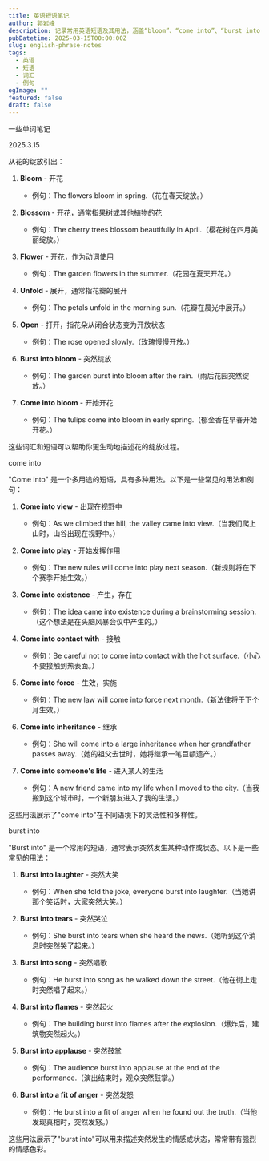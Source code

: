```yaml
---
title: 英语短语笔记
author: 郭岩峰
description: 记录常用英语短语及其用法，涵盖“bloom”、“come into”、“burst into”等表达及其例句，帮助理解和记忆。
pubDatetime: 2025-03-15T00:00:00Z
slug: english-phrase-notes
tags:
  - 英语
  - 短语
  - 词汇
  - 例句
ogImage: ""
featured: false
draft: false
---
```


一些单词笔记

2025.3.15

从花的绽放引出：

1. **Bloom** - 开花
   - 例句：The flowers bloom in spring.（花在春天绽放。）

2. **Blossom** - 开花，通常指果树或其他植物的花
   - 例句：The cherry trees blossom beautifully in April.（樱花树在四月美丽绽放。）

3. **Flower** - 开花，作为动词使用
   - 例句：The garden flowers in the summer.（花园在夏天开花。）

4. **Unfold** - 展开，通常指花瓣的展开
   - 例句：The petals unfold in the morning sun.（花瓣在晨光中展开。）

5. **Open** - 打开，指花朵从闭合状态变为开放状态
   - 例句：The rose opened slowly.（玫瑰慢慢开放。）

6. **Burst into bloom** - 突然绽放
   - 例句：The garden burst into bloom after the rain.（雨后花园突然绽放。）

7. **Come into bloom** - 开始开花
   - 例句：The tulips come into bloom in early spring.（郁金香在早春开始开花。）

这些词汇和短语可以帮助你更生动地描述花的绽放过程。

come into 

"Come into" 是一个多用途的短语，具有多种用法。以下是一些常见的用法和例句：

1. **Come into view** - 出现在视野中
   - 例句：As we climbed the hill, the valley came into view.（当我们爬上山时，山谷出现在视野中。）

2. **Come into play** - 开始发挥作用
   - 例句：The new rules will come into play next season.（新规则将在下个赛季开始生效。）

3. **Come into existence** - 产生，存在
   - 例句：The idea came into existence during a brainstorming session.（这个想法是在头脑风暴会议中产生的。）

4. **Come into contact with** - 接触
   - 例句：Be careful not to come into contact with the hot surface.（小心不要接触到热表面。）

5. **Come into force** - 生效，实施
   - 例句：The new law will come into force next month.（新法律将于下个月生效。）

6. **Come into inheritance** - 继承
   - 例句：She will come into a large inheritance when her grandfather passes away.（她的祖父去世时，她将继承一笔巨额遗产。）

7. **Come into someone's life** - 进入某人的生活
   - 例句：A new friend came into my life when I moved to the city.（当我搬到这个城市时，一个新朋友进入了我的生活。）

这些用法展示了"come into"在不同语境下的灵活性和多样性。

burst into

"Burst into" 是一个常用的短语，通常表示突然发生某种动作或状态。以下是一些常见的用法：

1. **Burst into laughter** - 突然大笑
   - 例句：When she told the joke, everyone burst into laughter.（当她讲那个笑话时，大家突然大笑。）

2. **Burst into tears** - 突然哭泣
   - 例句：She burst into tears when she heard the news.（她听到这个消息时突然哭了起来。）

3. **Burst into song** - 突然唱歌
   - 例句：He burst into song as he walked down the street.（他在街上走时突然唱了起来。）

4. **Burst into flames** - 突然起火
   - 例句：The building burst into flames after the explosion.（爆炸后，建筑物突然起火。）

5. **Burst into applause** - 突然鼓掌
   - 例句：The audience burst into applause at the end of the performance.（演出结束时，观众突然鼓掌。）

6. **Burst into a fit of anger** - 突然发怒
   - 例句：He burst into a fit of anger when he found out the truth.（当他发现真相时，突然发怒。）

这些用法展示了"burst into"可以用来描述突然发生的情感或状态，常常带有强烈的情感色彩。

